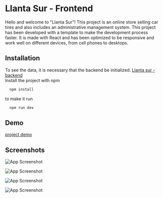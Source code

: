 # Llanta Sur - Frontend

Hello and welcome to "Llanta Sur"! This project is an online store selling car tires and also includes an administrative management system.
This project has been developed with a template to make the development process faster. It is made with React and has been optimized to be responsive and work well on different devices, from cell phones to desktops.

## Installation

To see the data, it is necessary that the backend be initialized. [Llanta sur - backend](https://github.com/Paul1-7/proyectoLLantaSurBackend)  
Install the project with npm

```bash
  npm install
```

to make it run

```bash
  npm run dev
```

## Demo

[project demo](https://llanta-sur.vercel.app/)

## Screenshots

![App Screenshot](https://res.cloudinary.com/paul1-7/image/upload/v1672410955/llanta-sur/screenshoot/1_sbs06q.jpg)

![App Screenshot](https://res.cloudinary.com/paul1-7/image/upload/v1672410955/llanta-sur/screenshoot/2_tnrmee.jpg)

![App Screenshot](https://res.cloudinary.com/paul1-7/image/upload/v1672410955/llanta-sur/screenshoot/3_kaqlh1.jpg)

![App Screenshot](https://res.cloudinary.com/paul1-7/image/upload/v1672410954/llanta-sur/screenshoot/4_ocioqp.jpg)
